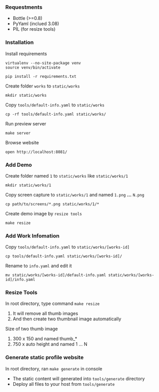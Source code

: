 ### Requestments

- Bottle (>=0.8)
- PyYaml (inclued 3.08)
- PIL    (for resize tools)

### Installation

Install requirements 

	virtualenv --no-site-package venv
	source venv/bin/activate
	
	pip install -r requirements.txt

Create folder `works` to `static/works`

	mkdir static/works

Copy `tools/default-info.yaml` to `static/works`

	cp -rf tools/default-info.yaml static/works/

Run preview server

	make server

Browse website
	
	open http://localhost:8081/

### Add Demo

Create folder named `1` to `static/works` like `static/works/1`

	mkdir static/works/1

Copy screen capture to `static/works/1` and named `1.png` **…** `N.png`

	cp path/to/screens/*.png static/works/1/*

Create demo image by `resize tools`

	make resize

### Add Work Infomation

Copy `tools/default-info.yaml` to `static/works/[works-id]`

	cp tools/default-info.yaml static/works/[works-id]/

Rename to `info.yaml` and edit it

	mv static/works/[works-id]/default-info.yaml static/works/[works-id]/info.yaml

### Resize Tools

In root directory, type command `make resize`

1. It will remove all thumb images
2. And then create two thumbnail image automatically

Size of two thumb image
 
1. 300 x 150 and named thumb_*
2. 750 x auto height and named 1 ... N

### Generate static profile website

In root directory, ran `make generate` in console

- The static content will generated into `tools/generate` directory
- Deploy all files to your host from `tools/generate`

